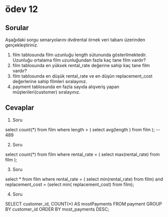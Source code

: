 # ödev 12


## Sorular

Aşağıdaki sorgu senaryolarını dvdrental örnek veri tabanı üzerinden gerçekleştiriniz.

1. film tablosunda film uzunluğu length sütununda gösterilmektedir. Uzunluğu ortalama film uzunluğundan fazla kaç tane film vardır?
2. film tablosunda en yüksek rental_rate değerine sahip kaç tane film vardır?
3. film tablosunda en düşük rental_rate ve en düşün replacement_cost değerlerine sahip filmleri sıralayınız.
4. payment tablosunda en fazla sayıda alışveriş yapan müşterileri(customer) sıralayınız.

## Cevaplar
1. Soru

select count(*) from film 
where length  > 
(
select avg(length ) from film
);
-- 489

2. Soru

select count(*) from film 
where rental_rate = (
select max(rental_rate) from film
);

 3. Soru

select * from film 
where rental_rate = 
( select min(rental_rate) from film) 
and replacement_cost = 
(select min( replacement_cost) from film);

 4. Soru

SELECT customer_id, COUNT(*) AS mostPayments FROM payment
GROUP BY customer_id
ORDER BY most_payments DESC;















